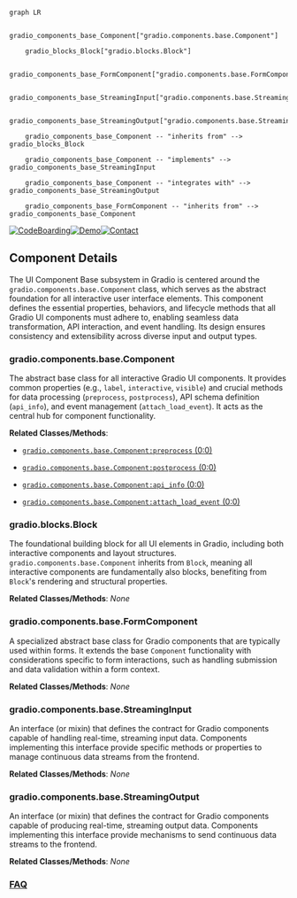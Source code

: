 ```mermaid

graph LR

    gradio_components_base_Component["gradio.components.base.Component"]

    gradio_blocks_Block["gradio.blocks.Block"]

    gradio_components_base_FormComponent["gradio.components.base.FormComponent"]

    gradio_components_base_StreamingInput["gradio.components.base.StreamingInput"]

    gradio_components_base_StreamingOutput["gradio.components.base.StreamingOutput"]

    gradio_components_base_Component -- "inherits from" --> gradio_blocks_Block

    gradio_components_base_Component -- "implements" --> gradio_components_base_StreamingInput

    gradio_components_base_Component -- "integrates with" --> gradio_components_base_StreamingOutput

    gradio_components_base_FormComponent -- "inherits from" --> gradio_components_base_Component

```

[![CodeBoarding](https://img.shields.io/badge/Generated%20by-CodeBoarding-9cf?style=flat-square)](https://github.com/CodeBoarding/GeneratedOnBoardings)[![Demo](https://img.shields.io/badge/Try%20our-Demo-blue?style=flat-square)](https://www.codeboarding.org/demo)[![Contact](https://img.shields.io/badge/Contact%20us%20-%20contact@codeboarding.org-lightgrey?style=flat-square)](mailto:contact@codeboarding.org)



## Component Details



The UI Component Base subsystem in Gradio is centered around the `gradio.components.base.Component` class, which serves as the abstract foundation for all interactive user interface elements. This component defines the essential properties, behaviors, and lifecycle methods that all Gradio UI components must adhere to, enabling seamless data transformation, API interaction, and event handling. Its design ensures consistency and extensibility across diverse input and output types.



### gradio.components.base.Component

The abstract base class for all interactive Gradio UI components. It provides common properties (e.g., `label`, `interactive`, `visible`) and crucial methods for data processing (`preprocess`, `postprocess`), API schema definition (`api_info`), and event management (`attach_load_event`). It acts as the central hub for component functionality.





**Related Classes/Methods**:



- <a href="https://github.com/gradio-app/gradio/blob/master/gradio/components/base.py#L0-L0" target="_blank" rel="noopener noreferrer">`gradio.components.base.Component:preprocess` (0:0)</a>

- <a href="https://github.com/gradio-app/gradio/blob/master/gradio/components/base.py#L0-L0" target="_blank" rel="noopener noreferrer">`gradio.components.base.Component:postprocess` (0:0)</a>

- <a href="https://github.com/gradio-app/gradio/blob/master/gradio/components/base.py#L0-L0" target="_blank" rel="noopener noreferrer">`gradio.components.base.Component:api_info` (0:0)</a>

- <a href="https://github.com/gradio-app/gradio/blob/master/gradio/components/base.py#L0-L0" target="_blank" rel="noopener noreferrer">`gradio.components.base.Component:attach_load_event` (0:0)</a>





### gradio.blocks.Block

The foundational building block for all UI elements in Gradio, including both interactive components and layout structures. `gradio.components.base.Component` inherits from `Block`, meaning all interactive components are fundamentally also blocks, benefiting from `Block`'s rendering and structural properties.





**Related Classes/Methods**: _None_



### gradio.components.base.FormComponent

A specialized abstract base class for Gradio components that are typically used within forms. It extends the base `Component` functionality with considerations specific to form interactions, such as handling submission and data validation within a form context.





**Related Classes/Methods**: _None_



### gradio.components.base.StreamingInput

An interface (or mixin) that defines the contract for Gradio components capable of handling real-time, streaming input data. Components implementing this interface provide specific methods or properties to manage continuous data streams from the frontend.





**Related Classes/Methods**: _None_



### gradio.components.base.StreamingOutput

An interface (or mixin) that defines the contract for Gradio components capable of producing real-time, streaming output data. Components implementing this interface provide mechanisms to send continuous data streams to the frontend.





**Related Classes/Methods**: _None_







### [FAQ](https://github.com/CodeBoarding/GeneratedOnBoardings/tree/main?tab=readme-ov-file#faq)